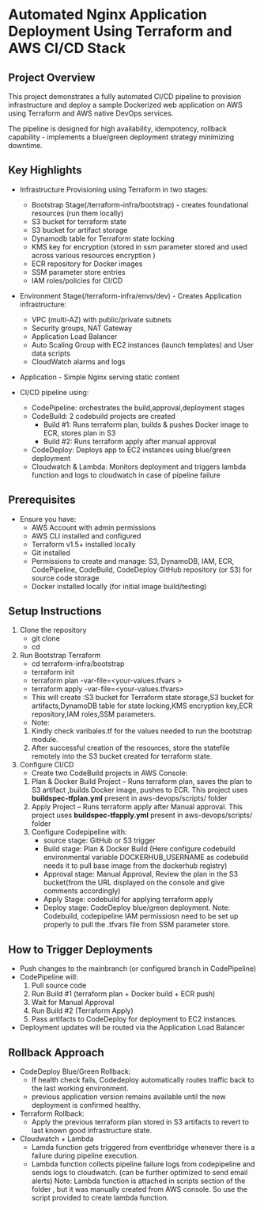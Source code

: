 # Automated Nginx Application Deployment Using Terraform and AWS CI/CD Stack

## Project Overview
This project demonstrates a fully automated CI/CD pipeline to provision infrastructure and deploy a sample Dockerized web application on AWS using Terraform and AWS native DevOps services.

The pipeline is designed for high availability, idempotency, rollback capability - implements a blue/green deployment strategy minimizing downtime.

## Key Highlights
- Infrastructure Provisioning using Terraform in two stages:
    - Bootstrap Stage(/terraform-infra/bootstrap) - creates foundational resources (run them locally)
    - S3 bucket for terraform state
    - S3 bucket for artifact storage
    - Dynamodb table for Terraform state locking
    - KMS key for encryption (stored in ssm parameter stored and used across various resources encryption )
    - ECR repository for Docker images
    - SSM parameter store entries 
    - IAM roles/policies for CI/CD

- Environment Stage(/terraform-infra/envs/dev) - Creates Application infrastructure:
    - VPC (multi-AZ) with public/private subnets
    - Security groups, NAT Gateway
    - Application Load Balancer
    - Auto Scaling Group with EC2 instances (launch templates) and User data scripts 
    - CloudWatch alarms and logs
- Application - Simple Nginx serving static content
- CI/CD pipeline using:
    - CodePipeline: orchestrates the build,approval,deployment stages
    - CodeBuild: 2 codebuild projects are created
        - Build #1: Runs terraform plan, builds & pushes Docker image to ECR, stores plan in S3
        - Build #2: Runs terraform apply after manual approval 
    - CodeDeploy: Deploys app to EC2 instances using blue/green deployment
    - Cloudwatch & Lambda:  Monitors deployment and triggers lambda function and logs to cloudwatch in case of pipeline failure

## Prerequisites
- Ensure you have:
    - AWS Account with admin permissions
    - AWS CLI installed and configured
    - Terraform v1.5+ installed locally
    - Git installed
    - Permissions to create and manage: S3, DynamoDB, IAM, ECR, CodePipeline, CodeBuild, CodeDeploy
    GitHub repository (or S3) for source code storage
    - Docker installed locally (for initial image build/testing)

## Setup Instructions
1. Clone the repository
    - git clone <url>
    - cd <repo>
2. Run Bootstrap Terraform
    - cd terraform-infra/bootstrap
    - terraform init  
    - terraform plan -var-file=<your-values.tfvars >
    - terraform apply -var-file=<your-values.tfvars>
    - This will create :S3 bucket for Terraform state storage,S3 bucket for artifacts,DynamoDB table for state locking,KMS encryption key,ECR repository,IAM roles,SSM parameters.
    - Note:
    1. Kindly check varibales.tf for the values needed to run the bootstrap module.
    2. After successful creation of the resources, store the statefile remotely into the S3 bucket created for terraform state.
3. Configure CI/CD
    - Create two CodeBuild projects in AWS Console:
    1. Plan & Docker Build Project – Runs terraform plan, saves the plan to S3 artifact ,builds Docker image, pushes to ECR. This project uses **buildspec-tfplan.yml** present in aws-devops/scripts/ folder
    2. Apply Project – Runs terraform apply after Manual approval. This project uses **buildspec-tfapply.yml** present in aws-devops/scripts/ folder 
    3. Configure Codepipeline with:
        - source stage: GitHub or S3 trigger
        - Build stage: Plan & Docker Build (Here configure codebuild environmental variable DOCKERHUB_USERNAME as codebuild needs it to pull base image from the dockerhub registry)
        - Approval stage: Manual Approval, Review the plan in the S3 bucket(from the URL displayed on the console and give comments accordingly)
        - Apply Stage: codebuild for applying terraform apply 
        - Deploy stage: CodeDeploy blue/green deployment.
        Note: Codebuild, codepipeline IAM permissiosn need to be set up properly to pull the .tfvars file from SSM parameter store.

## How to Trigger Deployments
- Push changes to the mainbranch (or configured branch in CodePipeline)
- CodePipeline will:
    1. Pull source code 
    2. Run Build #1 (terraform plan + Docker build + ECR push)
    3. Wait for Manual Approval
    4. Run Build #2 (Terraform Apply)
    5. Pass artifacts to CodeDeploy for deployment to EC2 instances.
- Deployment updates will be routed via the Application Load Balancer

## Rollback Approach
- CodeDeploy Blue/Green Rollback:
    - If health check fails, Codedeploy automatically routes traffic back to the last working environment.
    - previous application version remains available until the new deployment is confirmed healthy.
- Terraform Rollback:
    - Apply the previous terraform plan stored in S3 artifacts to revert to last known good infrastructure state.
- Cloudwatch + Lambda
    - Lamda function gets triggered from eventbridge whenever there is a failure during pipeline execution.
    - Lambda function collects pipeline failure logs from codepipeline and sends logs to cloudwatch. (can be further optimized to send email alerts)
    Note: Lambda function is attached in scripts section of the folder , but it was manually created from AWS console. So use the script provided to create lambda function.

        